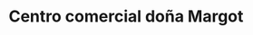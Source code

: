 ---
title: "Centro comercial doña Margot"
url: /barcelona/centro-comercial-dona-margot/
shop: Einkaufszentrum
---